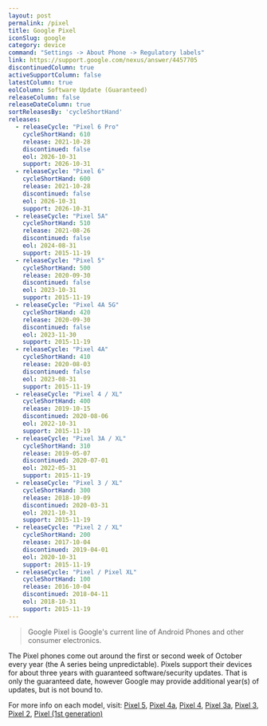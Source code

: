 ```yaml
---
layout: post
permalink: /pixel
title: Google Pixel
iconSlug: google
category: device
command: "Settings -> About Phone -> Regulatory labels"
link: https://support.google.com/nexus/answer/4457705
discontinuedColumn: true
activeSupportColumn: false
latestColumn: true
eolColumn: Software Update (Guaranteed)
releaseColumn: false
releaseDateColumn: true
sortReleasesBy: 'cycleShortHand'
releases:
  - releaseCycle: "Pixel 6 Pro"
    cycleShortHand: 610
    release: 2021-10-28
    discontinued: false
    eol: 2026-10-31
    support: 2026-10-31
  - releaseCycle: "Pixel 6"
    cycleShortHand: 600
    release: 2021-10-28
    discontinued: false
    eol: 2026-10-31
    support: 2026-10-31
  - releaseCycle: "Pixel 5A"
    cycleShortHand: 510
    release: 2021-08-26
    discontinued: false
    eol: 2024-08-31
    support: 2015-11-19
  - releaseCycle: "Pixel 5"
    cycleShortHand: 500
    release: 2020-09-30
    discontinued: false
    eol: 2023-10-31
    support: 2015-11-19
  - releaseCycle: "Pixel 4A 5G"
    cycleShortHand: 420
    release: 2020-09-30
    discontinued: false
    eol: 2023-11-30
    support: 2015-11-19
  - releaseCycle: "Pixel 4A"
    cycleShortHand: 410
    release: 2020-08-03
    discontinued: false
    eol: 2023-08-31
    support: 2015-11-19
  - releaseCycle: "Pixel 4 / XL"
    cycleShortHand: 400
    release: 2019-10-15
    discontinued: 2020-08-06
    eol: 2022-10-31
    support: 2015-11-19
  - releaseCycle: "Pixel 3A / XL"
    cycleShortHand: 310
    release: 2019-05-07
    discontinued: 2020-07-01
    eol: 2022-05-31
    support: 2015-11-19
  - releaseCycle: "Pixel 3 / XL"
    cycleShortHand: 300
    release: 2018-10-09
    discontinued: 2020-03-31
    eol: 2021-10-31
    support: 2015-11-19
  - releaseCycle: "Pixel 2 / XL"
    cycleShortHand: 200
    release: 2017-10-04
    discontinued: 2019-04-01
    eol: 2020-10-31
    support: 2015-11-19
  - releaseCycle: "Pixel / Pixel XL"
    cycleShortHand: 100
    release: 2016-10-04
    discontinued: 2018-04-11
    eol: 2018-10-31
    support: 2015-11-19
---
```


> Google Pixel is Google's current line of Android Phones and other consumer electronics.

The Pixel phones come out around the first or second week of October every year (the A series being unpredictable). Pixels support their devices for about three years with guaranteed software/security updates. That is only the guaranteed date, however Google may provide additional year(s) of updates, but is not bound to.

For more info on each model, visit: [Pixel 5](https://en.wikipedia.org/wiki/Pixel_5), [Pixel 4a](https://en.wikipedia.org/wiki/Pixel_4a), [Pixel 4](https://en.wikipedia.org/wiki/Pixel_4), [Pixel 3a](https://en.wikipedia.org/wiki/Pixel_3a), [Pixel 3](https://en.wikipedia.org/wiki/Pixel_3), [Pixel 2](https://en.wikipedia.org/wiki/Pixel_2), [Pixel (1st generation)](https://en.wikipedia.org/wiki/Pixel_(1st_generation))
